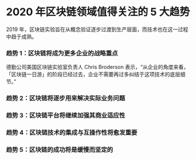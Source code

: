 # 2020 年区块链领域值得关注的 5 大趋势

2019 年，区块链实验旨在从概念验证逐步过渡到生产层面，而技术也在这一过程中趋于成熟。

### 趋势 1：区块链将成为更多企业的战略重点

德勤公司美国区块链实验室负责人 Chris Broderson 表示，“从企业的角度来看，「区块链一日游」的阶段已经过去，企业不需要再过多纠结于这项技术的底层细节。”

### 趋势 2：区块链将逐步用来解决实际业务问题

### 趋势 3：区块链平台将继续加强其商业适应性

### 趋势 4：区块链技术的集成与互操作性将愈发重要

### 趋势 5：区块链的成功将是缓慢而坚定的